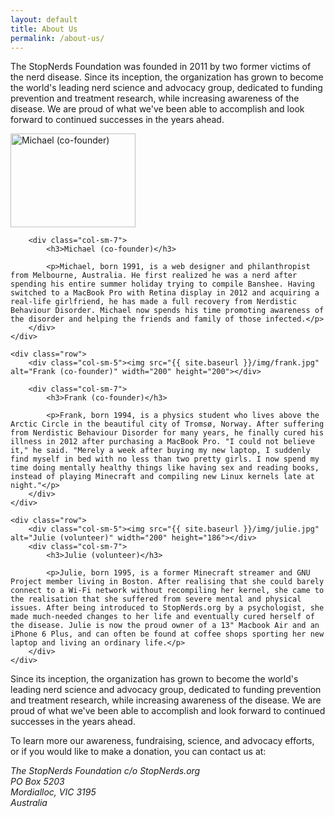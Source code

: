 ```yaml
---
layout: default
title: About Us
permalink: /about-us/
---
```


The StopNerds Foundation was founded in 2011 by two former victims of the nerd disease. Since its inception, the organization has grown to become the world's leading nerd science and advocacy group, dedicated to funding prevention and treatment research, while increasing awareness of the disease. We are proud of what we've been able to accomplish and look forward to continued successes in the years ahead.

<div class="stopnerds-members">
    <div class="row">
        <div class="col-sm-5"><img src="{{ site.baseurl }}/img/michael.jpg" alt="Michael (co-founder)" width="200" height="150"></div>

        <div class="col-sm-7">
            <h3>Michael (co-founder)</h3>

            <p>Michael, born 1991, is a web designer and philanthropist from Melbourne, Australia. He first realized he was a nerd after spending his entire summer holiday trying to compile Banshee. Having switched to a MacBook Pro with Retina display in 2012 and acquiring a real-life girlfriend, he has made a full recovery from Nerdistic Behaviour Disorder. Michael now spends his time promoting awareness of the disorder and helping the friends and family of those infected.</p>
        </div>
    </div>

    <div class="row">
        <div class="col-sm-5"><img src="{{ site.baseurl }}/img/frank.jpg" alt="Frank (co-founder)" width="200" height="200"></div>

        <div class="col-sm-7">
            <h3>Frank (co-founder)</h3>

            <p>Frank, born 1994, is a physics student who lives above the Arctic Circle in the beautiful city of Tromsø, Norway. After suffering from Nerdistic Behaviour Disorder for many years, he finally cured his illness in 2012 after purchasing a MacBook Pro. "I could not believe it," he said. "Merely a week after buying my new laptop, I suddenly find myself in bed with no less than two pretty girls. I now spend my time doing mentally healthy things like having sex and reading books, instead of playing Minecraft and compiling new Linux kernels late at night."</p>
        </div>
    </div>

    <div class="row">
        <div class="col-sm-5"><img src="{{ site.baseurl }}/img/julie.jpg" alt="Julie (volunteer)" width="200" height="186"></div>
        <div class="col-sm-7">
            <h3>Julie (volunteer)</h3>

            <p>Julie, born 1995, is a former Minecraft streamer and GNU Project member living in Boston. After realising that she could barely connect to a Wi-Fi network without recompiling her kernel, she came to the realisation that she suffered from severe mental and physical issues. After being introduced to StopNerds.org by a psychologist, she made much-needed changes to her life and eventually cured herself of the disease. Julie is now the proud owner of a 13" Macbook Air and an iPhone 6 Plus, and can often be found at coffee shops sporting her new laptop and living an ordinary life.</p>
        </div>
    </div>
</div>

Since its inception, the organization has grown to become the world's leading nerd science and advocacy group, dedicated to funding prevention and treatment research, while increasing awareness of the disease. We are proud of what we've been able to accomplish and look forward to continued successes in the years ahead.

To learn more our awareness, fundraising, science, and advocacy efforts, or if you would like to make a donation, you can contact us at:

<address>
The StopNerds Foundation c/o StopNerds.org<br>
PO Box 5203<br>
Mordialloc, VIC 3195<br>
Australia
</address>
